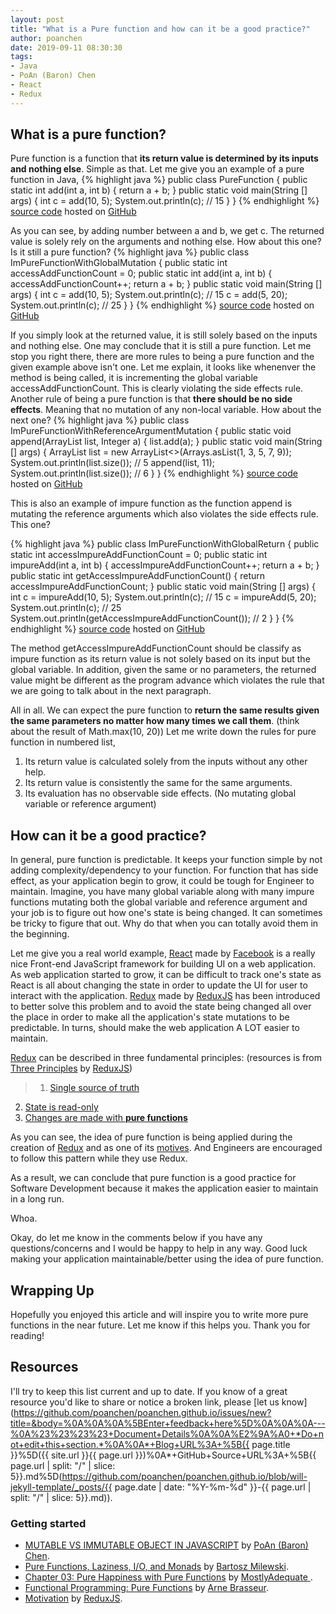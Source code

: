 ```yaml
---
layout: post
title: "What is a Pure function and how can it be a good practice?"
author: poanchen
date: 2019-09-11 08:30:30
tags:
- Java
- PoAn (Baron) Chen
- React
- Redux
---
```

## What is a pure function?

Pure function is a function that **its return value is determined by its inputs and nothing else**. Simple as that. Let me give you an example of a pure function in Java,
{% highlight java %}
  public class PureFunction {
    public static int add(int a, int b) {
      return a + b;
    }
    public static void main(String [] args) {
      int c = add(10, 5);
      System.out.println(c); // 15
    }
  }
{% endhighlight %}
<a href="https://github.com/poanchen/code-for-blog/blob/master/2019/09/11/what-is-a-pure-function-and-how-can-it-be-a-good-practice/PureFunction.java" target="_blank">source code</a> hosted on <a href="https://github.com" target="_blank">GitHub</a>

As you can see, by adding number between a and b, we get c. The returned value is solely rely on the arguments and nothing else. How about this one? Is it still a pure function?
{% highlight java %}
  public class ImPureFunctionWithGlobalMutation {
    public static int accessAddFunctionCount = 0;
    public static int add(int a, int b) {
      accessAddFunctionCount++;
      return a + b;
    }
    public static void main(String [] args) {
      int c = add(10, 5);
      System.out.println(c); // 15
      c = add(5, 20);
      System.out.println(c); // 25
    }
  }
{% endhighlight %}
<a href="https://github.com/poanchen/code-for-blog/blob/master/2019/09/11/what-is-a-pure-function-and-how-can-it-be-a-good-practice/ImPureFunctionWithGlobalMutation.java" target="_blank">source code</a> hosted on <a href="https://github.com" target="_blank">GitHub</a>

If you simply look at the returned value, it is still solely based on the inputs and nothing else. One may conclude that it is still a pure function. Let me stop you right there, there are more rules to being a pure function and the given example above isn't one. Let me explain, it looks like whenenver the method is being called, it is incrementing the global variable accessAddFunctionCount. This is clearly violating the side effects rule. Another rule of being a pure function is that **there should be no side effects**. Meaning that no mutation of any non-local variable. How about the next one?
{% highlight java %}
  public class ImPureFunctionWithReferenceArgumentMutation {
    public static void append(ArrayList<Integer> list, Integer a) {
      list.add(a);
    }
    public static void main(String [] args) {
      ArrayList<Integer> list = new ArrayList<>(Arrays.asList(1, 3, 5, 7, 9));
      System.out.println(list.size()); // 5
      append(list, 11);
      System.out.println(list.size()); // 6
    }
  }
{% endhighlight %}
<a href="https://github.com/poanchen/code-for-blog/blob/master/2019/09/11/what-is-a-pure-function-and-how-can-it-be-a-good-practice/ImPureFunctionWithReferenceArgumentMutation.java" target="_blank">source code</a> hosted on <a href="https://github.com" target="_blank">GitHub</a>

This is also an example of impure function as the function append is mutating the reference arguments which also violates the side effects rule. This one?

{% highlight java %}
  public class ImPureFunctionWithGlobalReturn {
    public static int accessImpureAddFunctionCount = 0;
    public static int impureAdd(int a, int b) {
      accessImpureAddFunctionCount++;
      return a + b;
    }
    public static int getAccessImpureAddFunctionCount() {
      return accessImpureAddFunctionCount;
    }
    public static void main(String [] args) {
      int c = impureAdd(10, 5);
      System.out.println(c); // 15
      c = impureAdd(5, 20);
      System.out.println(c); // 25
      System.out.println(getAccessImpureAddFunctionCount()); // 2
    }
  }
{% endhighlight %}
<a href="https://github.com/poanchen/code-for-blog/blob/master/2019/09/11/what-is-a-pure-function-and-how-can-it-be-a-good-practice/ImPureFunctionWithGlobalReturn.java" target="_blank">source code</a> hosted on <a href="https://github.com" target="_blank">GitHub</a>

The method getAccessImpureAddFunctionCount should be classify as impure function as its return value is not solely based on its input but the global variable. In addition, given the same or no parameters, the returned value might be different as the program advance which violates the rule that we are going to talk about in the next paragraph.

All in all. We can expect the pure function to **return the same results given the same parameters no matter how many times we call them**. (think about the result of Math.max(10, 20)) Let me write down the rules for pure function in numbered list,

1. Its return value is calculated solely from the inputs without any other help.
2. Its return value is consistently the same for the same arguments.
3. Its evaluation has no observable side effects. (No mutating global variable or reference argument)

## How can it be a good practice?

In general, pure function is predictable. It keeps your function simple by not adding complexity/dependency to your function. For function that has side effect, as your application begin to grow, it could be tough for Engineer to maintain. Imagine, you have many global variable along with many impure functions mutating both the global variable and reference argument and your job is to figure out how one's state is being changed. It can sometimes be tricky to figure that out. Why do that when you can totally avoid them in the beginning.

Let me give you a real world example, [React](https://github.com/facebook/react) made by [Facebook](https://github.com/facebook) is a really nice Front-end JavaScript framework for building UI on a web application. As web application started to grow, it can be difficult to track one's state as React is all about changing the state in order to update the UI for user to interact with the application. [Redux](https://github.com/reduxjs/redux) made by [ReduxJS](https://redux.js.org/) has been introduced to better solve this problem and to avoid the state being changed all over the place in order to make all the application's state mutations to be predictable. In turns, should make the web application A LOT easier to maintain.

[Redux](https://github.com/reduxjs/redux) can be described in three fundamental principles: (resources is from [Three Principles](https://redux.js.org/introduction/three-principles) by [ReduxJS](https://redux.js.org/))

> 1. [Single source of truth](https://redux.js.org/introduction/three-principles#single-source-of-truth)
  2. [State is read-only](https://redux.js.org/introduction/three-principles#state-is-read-only)
  3. [Changes are made with **pure functions**](https://redux.js.org/introduction/three-principles#changes-are-made-with-pure-functions)

As you can see, the idea of pure function is being applied during the creation of [Redux](https://github.com/reduxjs/redux) and as one of its [motives](https://redux.js.org/introduction/motivation). And Engineers are encouraged to follow this pattern while they use Redux.

As a result, we can conclude that pure function is a good practice for Software Development because it makes the application easier to maintain in a long run.

Whoa.

Okay, do let me know in the comments below if you have any questions/concerns and I would be happy to help in any way. Good luck making your application maintainable/better using the idea of pure function.

## Wrapping Up

Hopefully you enjoyed this article and will inspire you to write more pure functions in the near future. Let me know if this helps you. Thank you for reading!

## Resources

I'll try to keep this list current and up to date. If you know of a great resource you'd like to share or notice a broken link, please [let us know](https://github.com/poanchen/poanchen.github.io/issues/new?title=&body=%0A%0A%0A%5BEnter+feedback+here%5D%0A%0A%0A---%0A%23%23%23%23+Document+Details%0A%0A%E2%9A%A0+*Do+not+edit+this+section.*%0A%0A*+Blog+URL%3A+%5B{{ page.title }}%5D({{ site.url }}{{ page.url }})%0A*+GitHub+Source+URL%3A+%5B{{ page.url | split: "/" | slice: 5}}.md%5D(https://github.com/poanchen/poanchen.github.io/blob/will-jekyll-template/_posts/{{ page.date | date: "%Y-%m-%d" }}-{{ page.url | split: "/" | slice: 5}}.md)).

### Getting started

* [MUTABLE VS IMMUTABLE OBJECT IN JAVASCRIPT](https://poanchen.github.io/blog/2017/06/13/mutable-vs-Immutable-object-in-JavaScript) by [PoAn (Baron) Chen](https://github.com/poanchen).
* [Pure Functions, Laziness, I/O, and Monads](https://www.schoolofhaskell.com/school/starting-with-haskell/basics-of-haskell/3-pure-functions-laziness-io) by [Bartosz Milewski](https://www.schoolofhaskell.com/user/bartosz).
* [Chapter 03: Pure Happiness with Pure Functions](https://mostly-adequate.gitbooks.io/mostly-adequate-guide/ch03.html) by [MostlyAdequate
](https://github.com/MostlyAdequate).
* [Functional Programming: Pure Functions](https://www.sitepoint.com/functional-programming-pure-functions/) by [Arne Brasseur](https://www.sitepoint.com/author/abrasseur/).
* [Motivation](https://redux.js.org/introduction/motivation) by [ReduxJS](https://redux.js.org/).
